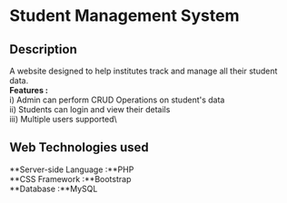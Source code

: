 # Student Management System
## Description
A website designed to help institutes track and manage all their student data.\
**Features :**\
i)   Admin can perform CRUD Operations on student's data\
ii)  Students can login and view their details\
iii) Multiple users supported\
## Web Technologies used
**Server-side Language :**PHP\
**CSS Framework :**Bootstrap\
**Database :**MySQL